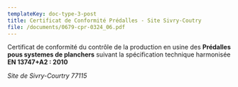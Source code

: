 ```yaml
---
templateKey: doc-type-3-post
title: Certificat de Conformité Prédalles - Site Sivry-Coutry
file: /documents/0679-cpr-0324_06.pdf
---
```

Certificat de conformité du contrôle de la production en usine des **Prédalles pous systemes de planchers** suivant la spécification technique harmonisée **EN 13747+A2 : 2010**

*Site de Sivry-Courtry 77115*